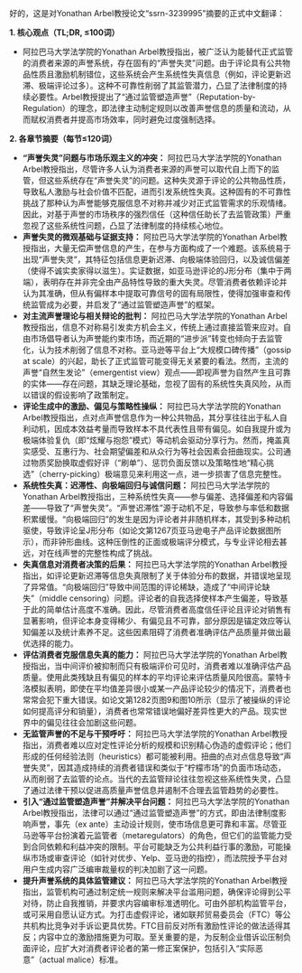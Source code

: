 好的，这是对Yonathan Arbel教授论文“ssrn-3239995”摘要的正式中文翻译：

**1. 核心观点（TL;DR, ≤100词）**

*   阿拉巴马大学法学院的Yonathan Arbel教授指出，被广泛认为能替代正式监管的消费者来源的声誉系统，存在固有的“声誉失灵”问题。由于评论具有公共物品性质且激励机制错位，这些系统会产生系统性失真信息（例如，评论更新迟滞、极端评论过多）。这种不可靠性削弱了其监管潜力，凸显了法律制度的持续必要性。Arbel教授提出了“通过监管塑造声誉”（Reputation-by-Regulation）的理念，即法律主动制定规则以改善声誉信息的质量和流动，从而赋权消费者并提高市场效率，同时避免过度强制选择。

**2. 各章节摘要（每节≤120词）**

*   **“声誉失灵”问题与市场乐观主义的冲突：** 阿拉巴马大学法学院的Yonathan Arbel教授指出，尽管许多人认为消费者来源的声誉可以取代自上而下的监管，但这些系统存在“声誉失灵”的问题。这种失灵源于评论的公共物品性质，导致私人激励与社会价值不匹配，进而引发系统性失真。这种固有的不可靠性挑战了那种认为声誉能够克服信息不对称并减少对正式监管需求的乐观情绪。因此，对基于声誉的市场秩序的强烈信任（这种信任助长了去监管政策）严重忽视了这些系统性问题，凸显了法律制度的持续核心地位。
*   **声誉失灵的微观基础与证据支持：** 阿拉巴马大学法学院的Yonathan Arbel教授指出，大量无偿声誉信息的产生，在参与方面构成了一个难题。该系统易于出现“声誉失灵”，其特征包括信息更新迟滞、向极端体验回归，以及诚信偏差（使得不诚实卖家得以滋生）。实证数据，如亚马逊评论的J形分布（集中于两端），表明存在并非完全由产品特性导致的重大失灵。尽管消费者依赖评论并认为其准确，但从有偏样本中提取可靠信号的固有局限性，使得加强审查和传统监管成为必要，并启发了“通过监管塑造声誉”的框架。
*   **对主流声誉理论与相关辩论的批判：** 阿拉巴马大学法学院的Yonathan Arbel教授指出，信息不对称易引发卖方机会主义，传统上通过直接监管来应对。自由市场倡导者认为声誉能约束市场，而近期的“进步派”转变也倾向于去监管化，认为技术削弱了信息不对称。亚马逊等平台上“大规模口碑传播”（gossip at scale）的兴起，助长了正式监管可能变得无关紧要的看法。然而，主流的声誉“自然生发论”（emergentist view）观点——即视声誉为自然产生且可靠的实体——存在问题，其缺乏理论基础，忽视了固有的系统性失真风险，从而以错误的假设影响了政策制定。
*   **评论生成中的激励、偏见与策略性操纵：** 阿拉巴马大学法学院的Yonathan Arbel教授指出，点对点声誉信息作为一种公共物品，其分享往往出于私人自利动机，因成本效益考量而导致样本不具代表性且带有偏见。如自我提升或为极端体验复仇（即“炫耀与抱怨”模式）等动机会驱动分享行为。然而，掩盖真实感受、互惠行为、社会期望偏差和从众行为等社会因素会扭曲现实。公司通过物质奖励换取虚假好评（“刷单”）、惩罚负面反馈以及策略性地“精心挑选”（cherry-picking）极端意见来利用这一点，进一步损害了信息完整性。
*   **系统性失真：迟滞性、向极端回归与诚信问题：** 阿拉巴马大学法学院的Yonathan Arbel教授指出，三种系统性失真——参与偏差、选择偏差和内容偏差——导致了“声誉失灵”。“声誉迟滞性”源于动机不足，导致参与率低和数据积累缓慢。“向极端回归”的发生是因为评论者并非随机样本，其受到多种动机驱使，导致评论呈J形分布（如论文第1267页亚马逊电子产品评论数据图所示），而非钟形曲线。这种压倒性的正面或极端评分模式，与专业评论相去甚远，对在线声誉的完整性构成了挑战。
*   **失真信息对消费者决策的后果：** 阿拉巴马大学法学院的Yonathan Arbel教授指出，如评论更新迟滞等信息失真限制了关于体验分布的数据，并错误地呈现了异常值。“向极端回归”导致中间范围的评论稀缺，造成了“中间评论缺失”（middle censoring）问题。评论者的自我选择使样本产生偏差，导致基于此的简单估计高度不准确。因此，尽管消费者高度信任评论且评论对销售有显著影响，但评论本身变得稀少、有偏见且不可靠，部分原因是锚定效应等认知偏差以及统计素养不足。这些因素阻碍了消费者准确评估产品质量并做出最优选择的能力。
*   **评估消费者克服信息失真的能力：** 阿拉巴马大学法学院的Yonathan Arbel教授指出，当中间评价被抑制而只有极端评价可见时，消费者难以准确评估产品质量。使用此类残缺且有偏见的样本的平均评论来评估质量风险很高。蒙特卡洛模拟表明，即使在平均值差异很小或某一产品评论较少的情况下，消费者也常常会犯下重大错误。如论文第1282页图9和图10所示（显示了被操纵的评论如何提高评分和销量），消费者也常常错误地偏好差异性更大的产品。现实世界中的偏见往往会加剧这些问题。
*   **无监管声誉的不足与干预呼吁：** 阿拉巴马大学法学院的Yonathan Arbel教授指出，消费者难以应对定性评论分析的规模和识别精心伪造的虚假评论；他们形成的任何经验法则（heuristics）都可能被利用。扭曲的点对点信息导致“声誉失灵”，因其造成持续的消费者错误和类似于“柠檬市场”的负面市场动态，从而削弱了去监管的论点。当代的去监管辩论往往忽视这些系统性失灵，凸显了通过法律干预以促进高质量声誉信息并遏制不合理去监管趋势的必要性。
*   **引入“通过监管塑造声誉”并解决平台问题：** 阿拉巴马大学法学院的Yonathan Arbel教授指出，法律可以通过“通过监管塑造声誉”的方式，即由法律制度影响声誉，事先（ex ante）主动设计规则，使市场信息更可靠和丰富。尽管亚马逊等平台扮演着元监管者（metaregulators）的角色，但它们的监管能力受到合同依赖和利益冲突的限制。平台可能缺乏为公共利益行事的激励，可能操纵市场或审查评论（如针对优步、Yelp、亚马逊的指控），而法院授予平台对用户生成内容广泛编审裁量权的判决加剧了这一问题。
*   **提升声誉系统的具体监管建议：** 阿拉巴马大学法学院的Yonathan Arbel教授指出，监管机构可通过制定统一规则来解决平台滥用问题，确保评论得到公平对待，防止自我推销，并要求内容编审标准透明化。可由外部机构监管平台，或可采用自愿认证方式。为打击虚假评论，诸如联邦贸易委员会（FTC）等公共机构比竞争对手诉讼更具优势。FTC目前反对所有激励性评论的做法适得其反；内容中立的激励措施更为可取。至关重要的是，为反制企业借诉讼压制负面评论，应扩大对消费者评论者的第一修正案保护，包括引入“实际恶意”（actual malice）标准。